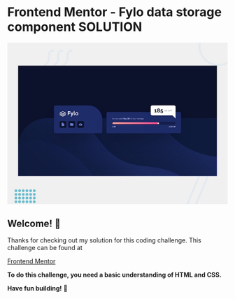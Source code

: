 # Frontend Mentor - Fylo data storage component SOLUTION

![Design preview for the Fylo data storage component coding challenge](./design/desktop-preview.jpg)

## Welcome! 👋

Thanks for checking out my solution for this coding challenge. This challenge can be found at 

[Frontend Mentor](https://www.frontendmentor.io/challenges/fylo-data-storage-component-1dZPRbV5n)

**To do this challenge, you need a basic understanding of HTML and CSS.**

**Have fun building!** 🚀
